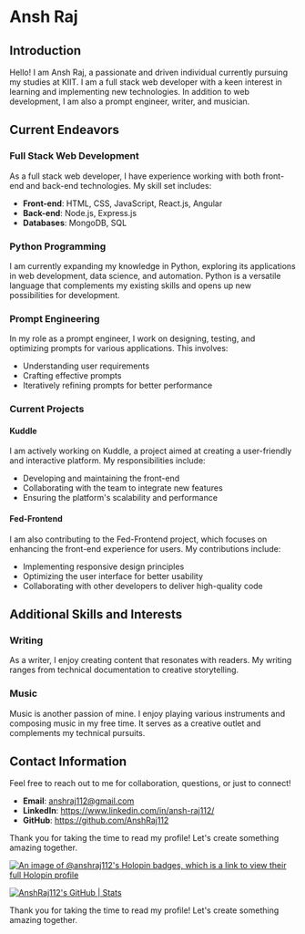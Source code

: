 # Ansh Raj

## Introduction
Hello! I am Ansh Raj, a passionate and driven individual currently pursuing my studies at KIIT. I am a full stack web developer with a keen interest in learning and implementing new technologies. In addition to web development, I am also a prompt engineer, writer, and musician.

## Current Endeavors

### Full Stack Web Development
As a full stack web developer, I have experience working with both front-end and back-end technologies. My skill set includes:
- **Front-end**: HTML, CSS, JavaScript, React.js, Angular
- **Back-end**: Node.js, Express.js
- **Databases**: MongoDB, SQL

### Python Programming
I am currently expanding my knowledge in Python, exploring its applications in web development, data science, and automation. Python is a versatile language that complements my existing skills and opens up new possibilities for development.

### Prompt Engineering
In my role as a prompt engineer, I work on designing, testing, and optimizing prompts for various applications. This involves:
- Understanding user requirements
- Crafting effective prompts
- Iteratively refining prompts for better performance

### Current Projects

#### Kuddle
I am actively working on Kuddle, a project aimed at creating a user-friendly and interactive platform. My responsibilities include:
- Developing and maintaining the front-end
- Collaborating with the team to integrate new features
- Ensuring the platform's scalability and performance

#### Fed-Frontend
I am also contributing to the Fed-Frontend project, which focuses on enhancing the front-end experience for users. My contributions include:
- Implementing responsive design principles
- Optimizing the user interface for better usability
- Collaborating with other developers to deliver high-quality code

## Additional Skills and Interests

### Writing
As a writer, I enjoy creating content that resonates with readers. My writing ranges from technical documentation to creative storytelling.

### Music
Music is another passion of mine. I enjoy playing various instruments and composing music in my free time. It serves as a creative outlet and complements my technical pursuits.

## Contact Information
Feel free to reach out to me for collaboration, questions, or just to connect!

- **Email**: anshraj112@gmail.com
- **LinkedIn**: https://www.linkedin.com/in/ansh-raj112/
- **GitHub**: https://github.com/AnshRaj112

Thank you for taking the time to read my profile! Let's create something amazing together.


[![An image of @anshraj112's Holopin badges, which is a link to view their full Holopin profile](https://holopin.me/anshraj112)](https://holopin.io/@anshraj112)

[![AnshRaj112's GitHub | Stats](https://stats.quine.sh/AnshRaj112/github?theme=dark)](https://quine.sh?utm_source=widgets&utm_campaign=AnshRaj112)

Thank you for taking the time to read my profile! Let's create something amazing together.
